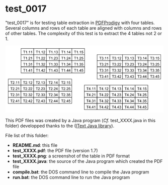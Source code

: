test_0017
=========

"test_0017" is for testing table extraction in [PDFProdigy](http://www.pdfprodigy.com) with four tables. Several columns and rows of each table are aligned with columns and rows of other tables. The complexity of this test is to extract the 4 tables not 2 or 1.

![test_0017 screenshot](test_0017.png)

This PDF files was created by a Java program (_Cf._ test_XXXX.java in this folder) developped thanks to the ([IText Java library](http://itextpdf.com/)).

File list of this folder:

   - **README.md**: this file
   - **test_XXXX.pdf**: the PDF file (version 1.7)
   - **test_XXXX.png**: a screenshot of the table in PDF format
   - **test_XXXX.java**: the source of the Java program which created the PDF file
   - **compile.bat**: the DOS command line to compile the Java program
   - **run.bat**: the DOS command line to run the Java program
